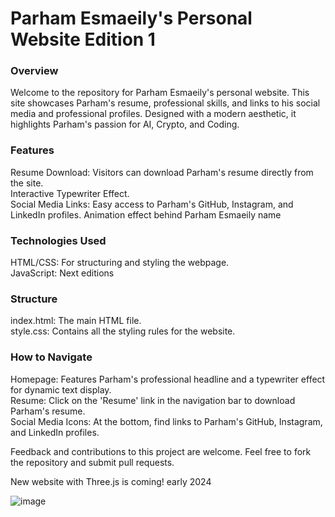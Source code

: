 # Parham Esmaeily's Personal Website Edition 1
### Overview
Welcome to the repository for Parham Esmaeily's personal website. This site showcases Parham's resume, professional skills, and links to his social media and professional profiles. Designed with a modern aesthetic, it highlights Parham's passion for AI, Crypto, and Coding.

### Features
Resume Download: Visitors can download Parham's resume directly from the site.  
Interactive Typewriter Effect.  
Social Media Links: Easy access to Parham's GitHub, Instagram, and LinkedIn profiles.
Animation effect behind Parham Esmaeily name  

### Technologies Used
HTML/CSS: For structuring and styling the webpage.  
JavaScript: Next editions  

### Structure
index.html: The main HTML file.  
style.css: Contains all the styling rules for the website.

### How to Navigate
Homepage: Features Parham's professional headline and a typewriter effect for dynamic text display.  
Resume: Click on the 'Resume' link in the navigation bar to download Parham's resume.  
Social Media Icons: At the bottom, find links to Parham's GitHub, Instagram, and LinkedIn profiles.  

Feedback and contributions to this project are welcome. Feel free to fork the repository and submit pull requests.  

New website with Three.js is coming! early 2024  


![image](https://github.com/ParhamEsmaeily/firstWebsite/assets/129912901/fcfd52ea-6a1f-4bb4-ae48-7423e7e5197d)  
